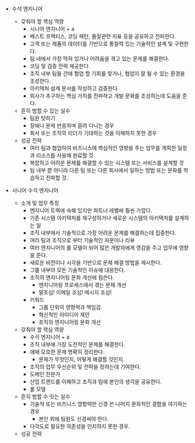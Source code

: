 - 수석 엔지니어
	- 갖춰야 할 핵심 역량
		- 시니어 엔지니어 + a
		- 베스트 프랙티스, 코딩 패턴, 품질관련 지표 등을 공유하고 전파한다.
		- 고객 또는 제품의 데이터를 기반으로 통찰력 있는 기술적인 설계 및 구현한다.
		- 팀 내에서 가장 막혀 있거나 어려움을 겪고 있는 문제를 해결한다.
		- 코딩 및 검증 전략 제공한다.
		- 조직 내부 팀들 간에 협업 할 기회를 찾거나, 협업이 잘 될 수 있는 환경을 조성한다.
		- 아키텍처 설계 문서를 작성하고 검증한다.
		- 회사가 추구하는 핵심 가치를 전파하고 개발 문화를 조성하는데 도움을 준다.
	- 흔히 범할 수 있는 실수
		- 팀원 탓하기
		- 장애나 문제 반응하며 끌려 다니는 경우
		- 회사 또는 조직의 리더가 기대하는 것을 이해하지 못한 경우
	- 성공 전략
		- 여러 팀과 협업하여 비즈니스에 핵심적인 영향을 주는 업무를 계획한 일정과 리소스를 사용해 완료할 것.
		- 복잡하고 어려운 문제를 해결할 수 있는 시스템 또는 서비스를 설계할 것
		- 팀 내부 뿐 아니라 다른 팀 또는 다른 회사에서 일하는 방법 또는 문화를 학습하고 전파할 것.

- 시니어 수석 엔지니어
	- 소개 및 업무 특징
		- 엔지니어 트랙에 속해 있지만 파트너 레벨에 훨씬 가깝다.
		- 기존 시스템 아키텍처를 재구성하거나 새로운 시스템의 아키텍처를 설계하는 일
		- 조직 내부에서 기술적으로 가장 어려운 문제를 해결하는데 집중한다.
		- 여러 팀과 조직으로 부터 기술적인 자문이나 리뷰
		- 여러 엔지니어의 롤 모델이 되어 많은 개발자에게 영감을 주고 업무에 영향을 준다.
		- 새로운 비전이나 시각을 기반으로 문제 해결 방법을 제시한다.
		- 그룹 내부의 모든 기술적인 이슈에 대응한다.
		- 조직의 엔지니어링 문화 개선에 힘쓴다.
			- 엔지니어링 프로세스에서 겪는 문제 개선
			- 말조심! 이메일 조심! 메시지 조심!
		- 키워드
			- 그룹 단위의 영향력과 책임감.
			- 혁신적인 아이디어 제안
			- 조직의 엔지니어링 문화 개선
	- 갖춰야 할 핵심 역량
		- 수석 엔지니어 + a
		- 조직 내부에 가장 도전적인 문제를 해결한다.
		- 애매 모호한 문제 명확히 정리한다. 
			- 문제가 무엇인지, 어떻게 해결할 것인지.
		- 조직의 업무 우선순위 및 전략을 정하는데 기여한다.
		- 도메인 전문가
		- 산업 트랜드를 이해하고 조직과 팀에 본인의 생각을 공유한다.
		- 롤 모델
	- 흔히 범할 수 잇는 실수
		- 기술적 또는 비즈니스 영향력만 신경 쓴 나머지 문화적인 결함을 야기하는 경우
			- 본인 외에 팀원도 신경써야 한다.
		- 다각도로 필요한 의존성을 인지하지 못한 경우.
	- 성공 전략